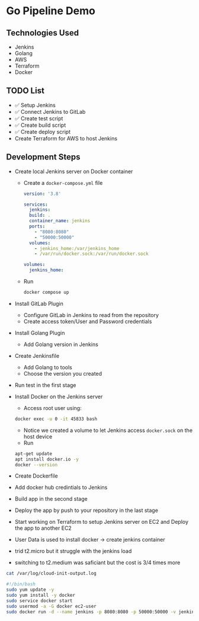# Go Pipeline Demo

## Technologies Used
- Jenkins
- Golang
- AWS
- Terraform
- Docker

## TODO List
- ✅ Setup Jenkins
- ✅ Connect Jenkins to GitLab
- ✅ Create test script
- ✅ Create build script
- ✅ Create deploy script
-    Create Terraform for AWS to host Jenkins

## Development Steps
- Create local Jenkins server on Docker container
  - Create a `docker-compose.yml` file

    ```yaml
    version: '3.8'

    services:
      jenkins:
      build: .
      container_name: jenkins
      ports:
        - "8080:8080"
        - "50000:50000"
      volumes:
        - jenkins_home:/var/jenkins_home
        - /var/run/docker.sock:/var/run/docker.sock

    volumes:
      jenkins_home:
    ```
  - Run
  
    ```sh
    docker compose up
    ```

- Install GitLab Plugin 
  - Configure GitLab in Jenkins to read from the repository 
  - Create access token/User and Password credentials
- Install Golang Plugin
  - Add Golang version in Jenkins
- Create Jenkinsfile 
  - Add Golang to tools
  - Choose the version you created
- Run test in the first stage
- Install Docker on the Jenkins server 
  - Access root user using:
  ```sh
  docker exec -u 0 -it 45833 bash
  ```
  - Notice we created a volume to let Jenkins access `docker.sock` on the host device
  - Run
  ```sh
  apt-get update 
  apt install docker.io -y
  docker --version
  ```
- Create Dockerfile
- Add docker hub credintials to Jenkins
- Build app in the second stage 
- Deploy the app by push to your repository in the last stage
- Start working on Terraform to setup Jenkins server on EC2 and Deploy the app to another EC2
- User Data is used to install docker -> create jenkins container
- trid t2.micro but it struggle with the jenkins load 
- switching to t2.medium was saficiant but the cost is 3/4 times more 



```sh
cat /var/log/cloud-init-output.log
```

```sh
#!/bin/bash
sudo yum update -y
sudo yum install -y docker
sudo service docker start
sudo usermod -a -G docker ec2-user
sudo docker run -d --name jenkins -p 8080:8080 -p 50000:50000 -v jenkins_home:/var/jenkins_home jenkins/jenkins:lts
```